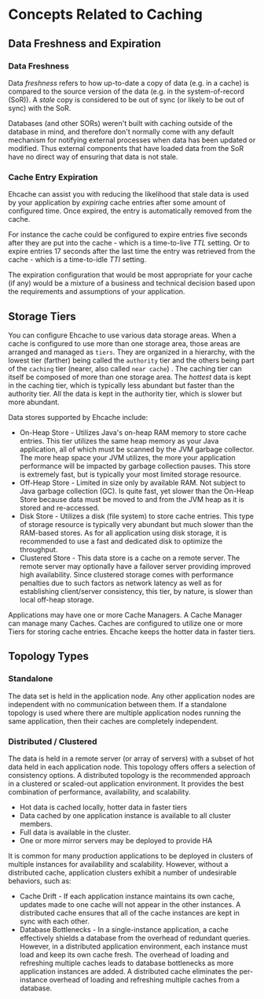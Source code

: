 ---
---
# Concepts Related to Caching <a name="Caching-Concepts"/>

## Data Freshness and Expiration

### Data Freshness

Data _freshness_ refers to how up-to-date a copy of data (e.g. in a cache) is compared to the source version of the
data (e.g. in the system-of-record (SoR)).  A _stale_ copy is considered to be out of sync (or likely to be out of
sync) with the SoR.

Databases (and other SORs) weren't built with caching outside of the database in mind, and therefore don't normally
come with any default mechanism for notifying external processes when data has been updated or modified.  Thus external
components that have loaded data from the SoR have no direct way of ensuring that data is not stale.

### Cache Entry Expiration

Ehcache can assist you with reducing the likelihood that stale data is used by your application by _expiring_ cache
entries after some amount of configured time. Once expired, the entry is automatically removed from the cache.

For instance the cache could be configured to expire entries five seconds after they are put into the cache - which is a
time-to-live _TTL_ setting.  Or to expire entries 17 seconds after the last time the entry was retrieved from the
cache - which is a time-to-idle _TTI_ setting.

The expiration configuration that would be most appropriate for your cache (if any) would be a mixture of a business
and technical decision based upon the requirements and assumptions of your application.

## Storage Tiers

You can configure Ehcache to use various data storage areas.
When a cache is configured to use more than one storage area, those areas are arranged and managed as `tiers`.
They are organized in a hierarchy, with the lowest tier (farther) being called the `authority` tier and the others being part of the `caching` tier (nearer, also called `near cache`) .
The caching tier can itself be composed of more than one storage area.
The _hottest_ data is kept in the caching tier, which is typically less abundant but faster than the authority tier.
All the data is kept in the authority tier, which is slower but more abundant.

Data stores supported by Ehcache include:

* On-Heap Store - Utilizes Java's on-heap RAM memory to store cache entries. This tier utilizes the same heap memory as
your Java application, all of which must be scanned by the JVM garbage collector.  The more heap space your JVM
utilizes, the more your application performance will be impacted by garbage collection pauses.  This store is
extremely fast, but is typically your most limited storage resource.
* Off-Heap Store - Limited in size only by available RAM.
Not subject to Java garbage collection (GC).
Is quite fast, yet slower than the On-Heap Store because data must be moved to and from the JVM heap as it is stored and re-accessed.
* Disk Store - Utilizes a disk (file system) to store cache entries.
This type of storage resource is typically very abundant but much slower than the RAM-based stores. As for all application using disk
storage, it is recommended to use a fast and dedicated disk to optimize the throughput.
* Clustered Store - This data store is a cache on a remote server.
The remote server may optionally have a failover server providing improved high availability.
Since clustered storage comes with performance penalties due to such factors as network latency as well as for establishing client/server consistency,
this tier, by nature, is slower than local off-heap storage.

Applications may have one or more Cache Managers. A Cache Manager can manage many Caches. Caches are configured to utilize one or more Tiers for storing 
cache entries.  Ehcache keeps the hotter data in faster tiers.

## Topology Types

### Standalone

The data set is held in the application node. Any other application nodes are independent with no
communication between them. If a standalone topology is used where there are multiple application nodes running the
same application, then their caches are completely independent.

### Distributed / Clustered

The data is held in a remote server (or array of servers) with a subset of hot data held in each application node.
This topology offers offers a selection of consistency options.
A distributed topology is the recommended approach in a clustered or scaled-out application environment.
It provides the best combination of performance, availability, and scalability.

* Hot data is cached locally, hotter data in faster tiers
* Data cached by one application instance is available to all cluster members.
* Full data is available in the cluster.
* One or more mirror servers may be deployed to provide HA

It is common for many production applications to be deployed in clusters of multiple instances for availability and scalability.
However, without a distributed cache, application clusters exhibit a number of undesirable behaviors, such as:

* Cache Drift - If each application instance maintains its own cache, updates made to one cache will not appear in the
other instances. A distributed cache ensures that all of the cache instances are kept in sync with each
other.
* Database Bottlenecks - In a single-instance application, a cache effectively shields a database from the overhead of
redundant queries. However, in a distributed application environment, each instance must load and keep its own cache
fresh. The overhead of loading and refreshing multiple caches leads to database bottlenecks as more application
instances are added. A distributed cache eliminates the per-instance overhead of loading and refreshing
multiple caches from a database.
